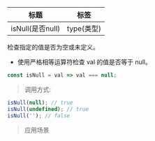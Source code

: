 |  标题   | 标签  |
|  ----  | ----  |
| isNull(是否null) | type(类型) |

检查指定的值是否为空或未定义。

* 使用严格相等运算符检查 val 的值是否等于 null。

```js
const isNull = val => val === null;
```

> 调用方式:

```js
isNull(null); // true
isNull(undefined); // true
isNull(''); // false
```

> 应用场景
